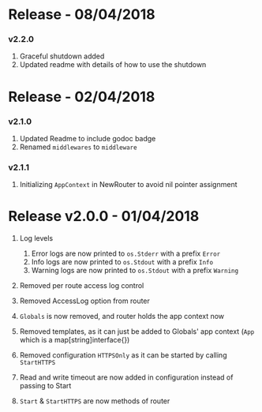 # Release - 08/04/2018
### v2.2.0

1. Graceful shutdown added
2. Updated readme with details of how to use the shutdown

# Release - 02/04/2018
### v2.1.0

1. Updated Readme to include godoc badge
2. Renamed `middlewares` to `middleware`

### v2.1.1
1. Initializing `AppContext` in NewRouter to avoid nil pointer assignment

# Release v2.0.0 - 01/04/2018

1. Log levels
	1. Error logs are now printed to `os.Stderr` with a prefix `Error`
	2. Info logs are now printed to `os.Stdout` with a prefix `Info`
	3. Warning logs are now printed to `os.Stdout` with a prefix `Warning`

2. Removed per route access log control
3. Removed AccessLog option from router
4. `Globals` is now removed, and router holds the app context now
5. Removed templates, as it can just be added to Globals' app context 
(`App` which is a map[string]interface{})
6. Removed configuration `HTTPSOnly` as it can be started by calling `StartHTTPS`
7. Read and write timeout are now added in configuration instead of passing to Start
8. `Start` & `StartHTTPS` are now methods of router